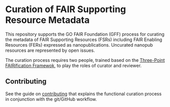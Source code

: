 # Curation of FAIR Supporting Resource Metadata
This repository supports the GO FAIR Foundation (GFF) process for curating the metadata of FAIR Supporting Resources (FSRs) including FAIR Enabling Resources (FERs) expressed as nanopublications. Uncurated nanopub resources are represented by open issues.

The curation process requires two people, trained based on the [Three-Point FAIRification Framewok](https://www.gofair.foundation/3pff), to play the roles of curator and reviewer.

## Contributing

See the guide on [contributing](CONTRIBUTING.md) that explains the functional curation process in conjunction with the git/GitHub workflow.

